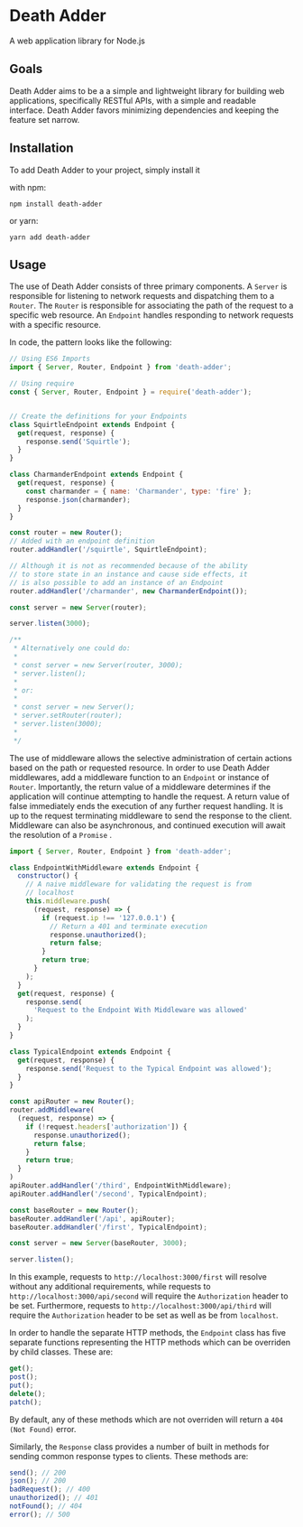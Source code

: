 # Death Adder

A web application library for Node.js

## Goals
Death Adder aims to be a a simple and lightweight library for building
web applications, specifically RESTful APIs, with a simple and readable
interface. Death Adder favors minimizing dependencies and keeping the
feature set narrow.

## Installation
To add Death Adder to your project, simply install it

with npm:
```
npm install death-adder
```
or yarn:
```
yarn add death-adder
```

## Usage

The use of Death Adder consists of three primary components. A `Server`
is responsible for listening to network requests and dispatching them
to a `Router`. The `Router` is responsible for associating the path
of the request to a specific web resource. An `Endpoint` handles
responding to network requests with a specific resource. 

In code, the pattern looks like the following:

```javascript
// Using ES6 Imports
import { Server, Router, Endpoint } from 'death-adder';

// Using require
const { Server, Router, Endpoint } = require('death-adder');


// Create the definitions for your Endpoints
class SquirtleEndpoint extends Endpoint {
  get(request, response) {
    response.send('Squirtle');
  }
}

class CharmanderEndpoint extends Endpoint {
  get(request, response) {
    const charmander = { name: 'Charmander', type: 'fire' };
    response.json(charmander);
  }
}

const router = new Router();
// Added with an endpoint definition
router.addHandler('/squirtle', SquirtleEndpoint);

// Although it is not as recommended because of the ability
// to store state in an instance and cause side effects, it
// is also possible to add an instance of an Endpoint
router.addHandler('/charmander', new CharmanderEndpoint());

const server = new Server(router);

server.listen(3000);

/**
 * Alternatively one could do:
 * 
 * const server = new Server(router, 3000);
 * server.listen();
 * 
 * or:
 * 
 * const server = new Server();
 * server.setRouter(router);
 * server.listen(3000);
 * 
 */
```


The use of middleware allows the selective administration of
certain actions based on the path or requested resource. In order
to use Death Adder middlewares, add a middleware function to an
`Endpoint` or instance of `Router`. Importantly, the return value
of a middleware determines if the application will continue
attempting to handle the request. A return value of false immediately
ends the execution of any further request handling. It is up to the
request terminating middleware to send the response to the client.
Middleware can also be asynchronous, and continued execution will
await the resolution of a `Promise` .
 

```javascript
import { Server, Router, Endpoint } from 'death-adder';

class EndpointWithMiddleware extends Endpoint {
  constructor() {
    // A naive middleware for validating the request is from
    // localhost
    this.middleware.push(
      (request, response) => {
        if (request.ip !== '127.0.0.1') {
          // Return a 401 and terminate execution
          response.unauthorized();
          return false;
        }
        return true;
      }
    );
  }
  get(request, response) {
    response.send(
      'Request to the Endpoint With Middleware was allowed'
    );
  }
}

class TypicalEndpoint extends Endpoint {
  get(request, response) {
    response.send('Request to the Typical Endpoint was allowed');
  }
}

const apiRouter = new Router();
router.addMiddleware(
  (request, response) => {
    if (!request.headers['authorization']) {
      response.unauthorized();
      return false;
    }
    return true;
  }
)
apiRouter.addHandler('/third', EndpointWithMiddleware);
apiRouter.addHandler('/second', TypicalEndpoint);

const baseRouter = new Router();
baseRouter.addHandler('/api', apiRouter);
baseRouter.addHandler('/first', TypicalEndpoint);

const server = new Server(baseRouter, 3000);

server.listen();
```

In this example, requests to `http://localhost:3000/first` will
resolve without any additional requirements, while requests to
`http://localhost:3000/api/second` will require the `Authorization`
header to be set. Furthermore, requests to
`http://localhost:3000/api/third` will require the `Authorization`
header to be set as well as be from `localhost`.

In order to handle the separate HTTP methods, the `Endpoint` class
has five separate functions representing the HTTP methods which can
be overriden by child classes. These are:
```javascript
get();
post();
put();
delete();
patch();
```
By default, any of these methods which are not overriden will
return a `404 (Not Found)` error.

Similarly, the `Response` class provides a number of built in methods
for sending common response types to clients. These methods are:

```javascript
send(); // 200
json(); // 200
badRequest(); // 400
unauthorized(); // 401
notFound(); // 404
error(); // 500
```